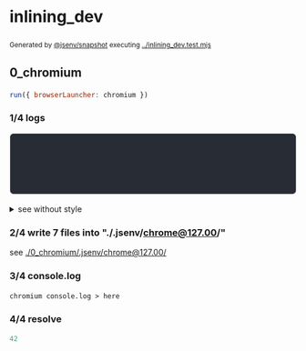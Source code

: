 # inlining_dev

<sub>
  Generated by <a href="https://github.com/jsenv/core/tree/main/packages/independent/snapshot">@jsenv/snapshot</a> executing <a href="../inlining_dev.test.mjs">../inlining_dev.test.mjs</a>
</sub>

## 0_chromium

```js
run({ browserLauncher: chromium })
```

### 1/4 logs

![img](0_chromium/log_group.svg)

<details>
  <summary>see without style</summary>

```console
⠋ start dev server
✔ start dev server (done in <X> second)

- http://localhost
- http://[::1]

```

</details>


### 2/4 write 7 files into "./.jsenv/chrome@127.00/"

see [./0_chromium/.jsenv/chrome@127.00/](./0_chromium/.jsenv/chrome@127.00/)

### 3/4 console.log

```console
chromium console.log > here
```

### 4/4 resolve

```js
42
```